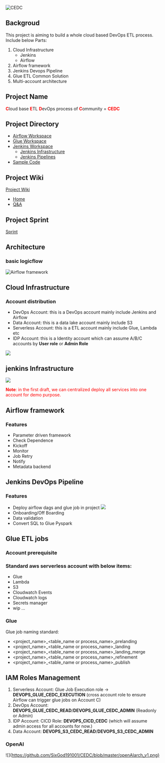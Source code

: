 ![CEDC](https://gitee.com/SixGod2019/shared-info/raw/master/github_images/images/cedc-logo.png)
## Backgroud
This project is aiming to build a whole cloud based DevOps ETL process. Include below Parts:
1. Cloud Infrastructure
   - Jenkins
   - Airflow
2. Airflow framework
3. Jenkins Devops Pipeline
4. Glue ETL Common Solution
5. Multi-account architecture



## Project Name
<font color=red>**C**</font>loud base <font color=red>**E**</font>TL <font color=red>**D**</font>evOps process of <font color=red>**C**</font>ommunity = <font color=red>**CEDC**</font>

## Project Directory
- [Airflow Workspace](https://github.com/SixGod191001/CEDC/tree/main/airflow_workspace)
- [Glue Workspace](https://github.com/SixGod191001/CEDC/tree/main/glue_workspace)
- [Jenkins Workspace](https://github.com/SixGod191001/CEDC/tree/main/jenkins_workspace)
  - [Jenkins Infrastructure](https://github.com/SixGod191001/CEDC/tree/main/jenkins_workspace/serverless_jenkins_on_aws_fargate_cloudformation)
  - [Jenkins Pipelines](https://github.com/SixGod191001/CEDC/tree/main/jenkins_workspace/pipeline)
- [Sample Code](https://github.com/SixGod191001/CEDC/tree/main/sample_code)



## Project Wiki
[Project Wiki](https://github.com/SixGod191001/CEDC/wiki)
  - [Home](https://github.com/SixGod191001/CEDC/wiki)
  - [Q&A](https://github.com/SixGod191001/CEDC/wiki/QA---%E5%B7%B2%E7%9F%A5%E9%97%AE%E9%A2%98-&-%E8%A7%A3%E5%86%B3%E6%96%B9%E6%A1%88)
  

## Project Sprint
[Sprint](https://github.com/users/SixGod191001/projects/2)

## Architecture
### basic logicflow
![Airflow framework](https://gitee.com/SixGod2019/shared-info/raw/master/github_images/images/airflow_wrapper_workflow.drawio.png)



## Cloud Infrastructure
### Account distribution 
- DevOps Account: this is a DevOps account mainly include Jenkins and Airflow
- Data Account: this is a data lake account mainly include S3
- Serverless Account: this is a ETL account mainly include Glue, Lambda etc
- IDP Account: this is a Identity account which can assume A/B/C accounts by **User role** or **Admin Role**

![](https://gitee.com/SixGod2019/shared-info/raw/master/github_images/images/%E5%A4%9A%E8%B4%A6%E6%88%B7%E4%BD%93%E7%B3%BB%E7%BB%93%E6%9E%84.drawio.png)
## jenkins Infrastructure

![](https://d2908q01vomqb2.cloudfront.net/7719a1c782a1ba91c031a682a0a2f8658209adbf/2021/03/24/Jenkins.jpg)


<font color=red>**Note**: in the first draft, we can centralized deploy all services into one account for demo purpose.</font>


## Airflow framework
### Features
- Parameter driven framework
- Check Dependence
- Kickoff
- Monitor
- Job Retry
- Notify
- Metadata backend


## Jenkins DevOps Pipeline
### Features
- Deploy airflow dags and glue job in project
  ![](https://gitee.com/SixGod2019/shared-info/raw/master/github_images/images/jenkins_basic_diagram.png)
- Onboarding/Off Boarding
- Data validation
- Convert SQL to Glue Pyspark

## Glue ETL jobs
### Account prerequisite
### Standard aws serverless account with below items:
- Glue
- Lambda
- S3
- Cloudwatch Events
- Cloudwatch logs
- Secrets manager
- wip ...

### Glue
Glue job naming standard: 
- <project_name>_<table_name or process_name>_prelanding
- <project_name>_<table_name or process_name>_landing
- <project_name>_<table_name or process_name>_landing_merge
- <project_name>_<table_name or process_name>_refinement
- <project_name>_<table_name or process_name>_publish



## IAM Roles Management
1. Serverless Account: Glue Job Execution role -> **DEVOPS_GLUE_CEDC_EXECUTION** (cross account role to ensure Airflow can trigger glue jobs on Account C)
2. DevOps Account: **DEVOPS_GLUE_CEDC_READ**/**DEVOPS_GLUE_CEDC_ADMIN** (Readonly or Admin)
3. IDP Account: CICD Role: **DEVOPS_CICD_CEDC** (which will assume admin access for all accounts for now.)
4. Data Account: **DEVOPS_S3_CEDC_READ**/**DEVOPS_S3_CEDC_ADMIN**




### OpenAI
![]{https://github.com/SixGod191001/CEDC/blob/master/openAIarch_v1.png}
